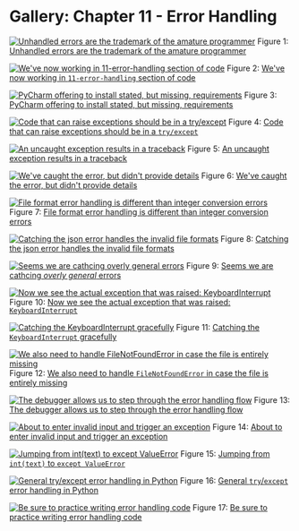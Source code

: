 # Gallery: Chapter 11 - Error Handling

[![Unhandled errors are the trademark of the amature programmer](figures/1101-error.png)](figures/1101-error.png)
Figure 1: [Unhandled errors are the trademark of the amature programmer](figures/1101-error.png)


[![We've now working in `11-error-handling` section of code](figures/1102-directory.png)](figures/1102-directory.png)
Figure 2: [We've now working in `11-error-handling` section of code](figures/1102-directory.png)


[![PyCharm offering to install stated, but missing, requirements](figures/1102-install.png)](figures/1102-install.png)
Figure 3: [PyCharm offering to install stated, but missing, requirements](figures/1102-install.png)


[![Code that can raise exceptions should be in a `try/except`](figures/1102-running.png)](figures/1102-running.png)
Figure 4: [Code that can raise exceptions should be in a `try/except`](figures/1102-running.png)


[![An uncaught exception results in a traceback](figures/1103-error.jpg)](figures/1103-error.jpg)
Figure 5: [An uncaught exception results in a traceback](figures/1103-error.jpg)


[![We've caught the error, but didn't provide details](figures/1103-except.png)](figures/1103-except.png)
Figure 6: [We've caught the error, but didn't provide details](figures/1103-except.png)


[![File format error handling is different than integer conversion errors](figures/1104-error.jpg)](figures/1104-error.jpg)
Figure 7: [File format error handling is different than integer conversion errors](figures/1104-error.jpg)


[![Catching the json error handles the invalid file formats](figures/1104-detail_error.jpg)](figures/1104-detail_error.jpg)
Figure 8: [Catching the json error handles the invalid file formats](figures/1104-detail_error.jpg)


[![Seems we are cathcing *overly general* errors](figures/1104-error_2.png)](figures/1104-error_2.png)
Figure 9: [Seems we are cathcing *overly general* errors](figures/1104-error_2.png)


[![Now we see the actual exception that was raised: `KeyboardInterrupt`](figures/1104-keyboard_error.jpg)](figures/1104-keyboard_error.jpg)
Figure 10: [Now we see the actual exception that was raised: `KeyboardInterrupt`](figures/1104-keyboard_error.jpg)


[![Catching the `KeyboardInterrupt` gracefully](figures/1104-keyboard_error_except.png)](figures/1104-keyboard_error_except.png)
Figure 11: [Catching the `KeyboardInterrupt` gracefully](figures/1104-keyboard_error_except.png)


[![We also need to handle `FileNotFoundError` in case the file is entirely missing](figures/1104-file_missing_error_except.png)](figures/1104-file_missing_error_except.png)
Figure 12: [We also need to handle `FileNotFoundError` in case the file is entirely missing](figures/1104-file_missing_error_except.png)


[![The debugger allows us to step through the error handling flow](figures/1105-debug_2.png)](figures/1105-debug_2.png)
Figure 13: [The debugger allows us to step through the error handling flow](figures/1105-debug_2.png)


[![About to enter invalid input and trigger an exception](figures/1105-debug_3.png)](figures/1105-debug_3.png)
Figure 14: [About to enter invalid input and trigger an exception](figures/1105-debug_3.png)


[![Jumping from `int(text)` to `except ValueError`](figures/1105-debug_4.png)](figures/1105-debug_4.png)
Figure 15: [Jumping from `int(text)` to `except ValueError`](figures/1105-debug_4.png)


[![General `try`/`except` error handling in Python](figures/1106-concept.png)](figures/1106-concept.png)
Figure 16: [General `try`/`except` error handling in Python](figures/1106-concept.png)


[![Be sure to practice writing error handling code](figures/1107-practice.jpg)](figures/1107-practice.jpg)
Figure 17: [Be sure to practice writing error handling code](figures/1107-practice.jpg)



